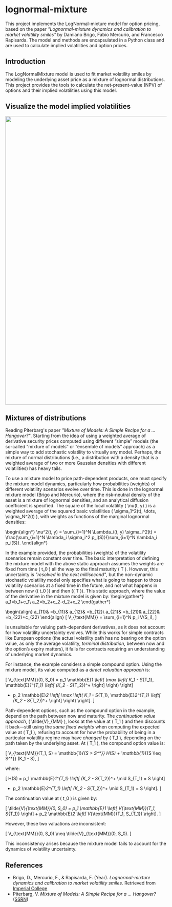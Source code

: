 # lognormal-mixture

This project implements the LogNormal-mixture model for option pricing, based on the paper *"Lognormal-mixture dynamics and calibration to market volatility smiles"* by Damiano Brigo, Fabio Mercurio, and Francesco Rapisarda. The model and methods are encapsulated in a Python class and are used to calculate implied volatilities and option prices.

## Introduction

The LogNormalMixture model is used to fit market volatility smiles by modeling the underlying asset price as a mixture of lognormal distributions. This project provides the tools to calculate the net-present-value (NPV) of options and their implied volatilities using this model.

## Visualize the model implied volatilities

<p align="center">
    <img src="https://i.imgur.com/Vpwt0ru.png" width="900"/>
</p>

## Mixtures of distributions

Reading Piterbarg's paper *"Mixture of Models: A Simple Recipe for a ... Hangover?"*. Starting from the idea of using a weighted average of derivative security prices computed using different “simple” models (the so-called “mixture of models” or “ensemble of models” approach) as a simple way to add stochastic volatility to virtually any model. Perhaps, the mixture of normal distributions (i.e., a distribution with a density that is a weighted average of two or more Gaussian densities with different volatilities) has heavy tails.

To use a mixture model to price path-dependent products, one must specify the mixture model dynamics, particularly how probabilities (weights) of different volatility scenarios evolve over time. This is done in the lognormal mixture model (Brigo and Mercurio), where the risk-neutral density of the asset is a mixture of lognormal densities, and an analytical diffusion coefficient is specified. The square of the local volatility \( \nu(t, y) \) is a weighted average of the squared basic volatilities \( \sigma_1^2(t), \dots, \sigma_N^2(t) \), with weights as functions of the marginal lognormal densities:

\begin{align*}
\nu^2(t, y) = \sum_{i=1}^N \Lambda_i(t, y) \sigma_i^2(t) = \frac{\sum_{i=1}^N \lambda_i \sigma_i^2 p_i(S)}{\sum_{i=1}^N \lambda_i p_i(S)}.
\end{align*}

In the example provided, the probabilities (weights) of the volatility scenarios remain constant over time. The basic interpretation of defining the mixture model with the above static approach assumes the weights are fixed from time \( t_0 \) all the way to the final maturity \( T \). However, this uncertainty is *"resolved in the next millisecond"*, but the non-dynamic stochastic volatility model only specifies what is going to happen to those volatility scenarios at a fixed time in the future, and not what happens in between now (\( t_0 \)) and then (\( T \)). This static approach, where the value of the derivative in the mixture model is given by:
\begin{gather*}
a_1=b_1+c_1\\
a_2=b_2+c_2-d_2+e_2
\end{gather*}

\begin{align}
a_{11}& =b_{11}&
  a_{12}& =b_{12}\\
a_{21}& =b_{21}&
  a_{22}& =b_{22}+c_{22}
\end{align}
\[
V_{\text{MM}} = \sum_{i=1}^N p_i V(S_i),
\]

is unsuitable for valuing path-dependent derivatives, as it does not account for how volatility uncertainty evolves. While this works for simple contracts like European options (the actual volatility path has no bearing on the option value, as only the average volatility, *terminal distribution*, between now and the option’s expiry matters), it fails for contracts requiring an understanding of underlying market dynamics.

For instance, the example considers a simple compound option. Using the mixture model, its value computed as a *direct valuation approach* is:

\[
V_{\text{MM}}(0, S_0) = p_1 \mathbb{E}_1 \left[ \max \left( K_1 - S_{T_1}, \mathbb{E}_1^{T_1} \left[ (K_2 - S_{T_2})^+ \right] \right) \right] 
+ p_2 \mathbb{E}_2 \left[ \max \left( K_1 - S_{T_1}, \mathbb{E}_2^{T_1} \left[ (K_2 - S_{T_2})^+ \right] \right) \right].
\]

Path-dependent options, such as the compound option in the example, depend on the path between now and maturity. The *continuation value approach*, \( \tilde{V}_{MM} \), looks at the value at \( T_1 \) and then discounts it back—still using the *same fixed weights* when computing the expected value at \( T_1 \), refusing to account for how the probability of being in a particular volatility regime may have *changed* by \( T_1 \), depending on the path taken by the underlying asset. At \( T_1 \), the compound option value is:

\[
V_{\text{MM}}(T_1, S) = \mathbb{1}_{\{S > S^*\}} H(S) + \mathbb{1}_{\{S \leq S^*\}} (K_1 - S),
\]

where:

\[
H(S) = p_1 \mathbb{E}_1^{T_1} \left[ (K_2 - S_{T_2})^+ \mid S_{T_1} = S \right] 
+ p_2 \mathbb{E}_2^{T_1} \left[ (K_2 - S_{T_2})^+ \mid S_{T_1} = S \right].
\]

The continuation value at \( t_0 \) is given by:

\[
\tilde{V}_{\text{MM}}(0, S_0) = p_1 \mathbb{E}_1 \left[ V_{\text{MM}}(T_1, S_{T_1}) \right] + 
p_2 \mathbb{E}_2 \left[ V_{\text{MM}}(T_1, S_{T_1}) \right].
\]

However, these two valuations are inconsistent:

\[
V_{\text{MM}}(0, S_0) \neq \tilde{V}_{\text{MM}}(0, S_0).
\]

This inconsistency arises because the mixture model fails to account for the dynamics of volatility uncertainty.

## References

- Brigo, D., Mercurio, F., & Rapisarda, F. (Year). *Lognormal-mixture dynamics and calibration to market volatility smiles.* Retrieved from [Imperial College](https://www.ma.imperial.ac.uk/~dbrigo/lognsmile.pdf)
- Piterbarg, V. *Mixture of Models: A Simple Recipe for a ... Hangover?* ([SSRN](https://ssrn.com/abstract=393060))
